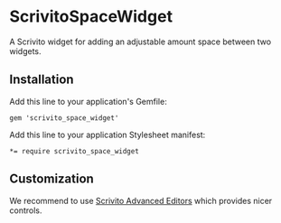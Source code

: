 # ScrivitoSpaceWidget

A Scrivito widget for adding an adjustable amount space between two widgets.

## Installation

Add this line to your application's Gemfile:

    gem 'scrivito_space_widget'

Add this line to your application Stylesheet manifest:

    *= require scrivito_space_widget

## Customization

We recommend to use [Scrivito Advanced Editors](https://github.com/Scrivito/scrivito_advanced_editors) which provides nicer controls.
